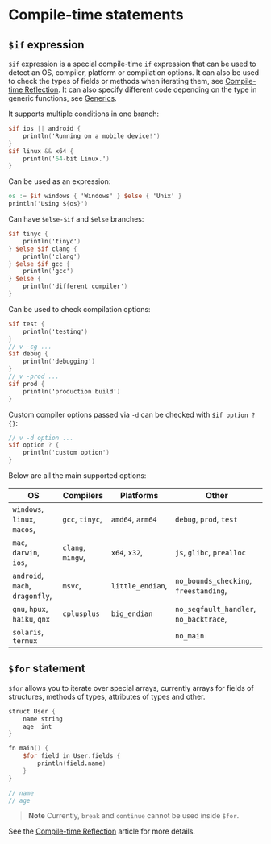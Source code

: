 # Compile-time statements

## `$if` expression

`$if` expression is a special compile-time `if` expression that can be used to detect an OS,
compiler, platform or compilation options.
It can also be used to check the types of fields or methods when iterating them, see
[Compile-time Reflection](./reflection.md).
It can also specify different code depending on the type in generic functions, see
[Generics](../generics.md#compile-time-conditions).

It supports multiple conditions in one branch:

```v failcompile
$if ios || android {
	println('Running on a mobile device!')
}
$if linux && x64 {
	println('64-bit Linux.')
}
```

Can be used as an expression:

```v
os := $if windows { 'Windows' } $else { 'Unix' }
println('Using ${os}')
```

Can have `$else-$if` and `$else` branches:

```v failcompile
$if tinyc {
	println('tinyc')
} $else $if clang {
	println('clang')
} $else $if gcc {
	println('gcc')
} $else {
	println('different compiler')
}
```

Can be used to check compilation options:

```v failcompile
$if test {
	println('testing')
}
// v -cg ...
$if debug {
	println('debugging')
}
// v -prod ...
$if prod {
	println('production build')
}
```

Custom compiler options passed via `-d` can be checked with `$if option ? {}`:

```v failcompile
// v -d option ...
$if option ? {
	println('custom option')
}
```

Below are all the main supported options:

| OS                              | Compilers         | Platforms        | Other                                  |
|---------------------------------|-------------------|------------------|----------------------------------------|
| `windows`, `linux`, `macos`,    | `gcc`, `tinyc`,   | `amd64`, `arm64` | `debug`, `prod`, `test`                |
| `mac`, `darwin`, `ios`,         | `clang`, `mingw`, | `x64`, `x32`,    | `js`, `glibc`, `prealloc`              |
| `android`, `mach`, `dragonfly`, | `msvc`,           | `little_endian`, | `no_bounds_checking`, `freestanding`,  |
| `gnu`, `hpux`, `haiku`, `qnx`   | `cplusplus`       | `big_endian`     | `no_segfault_handler`, `no_backtrace`, |
| `solaris`, `termux`             |                   |                  | `no_main`                              |

## `$for` statement

`$for` allows you to iterate over special arrays, currently arrays for fields of structures,
methods of types, attributes of types and other.

```v
struct User {
	name string
	age  int
}

fn main() {
	$for field in User.fields {
		println(field.name)
	}
}

// name
// age
```

> **Note**
> Currently, `break` and `continue` cannot be used inside `$for`.

See the [Compile-time Reflection](./reflection.md) article for more details.
